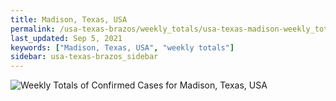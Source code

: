 ```yaml
---
title: Madison, Texas, USA
permalink: /usa-texas-brazos/weekly_totals/usa-texas-madison-weekly_totals.html
last_updated: Sep 5, 2021
keywords: ["Madison, Texas, USA", "weekly totals"]
sidebar: usa-texas-brazos_sidebar
---
```


![Weekly Totals of Confirmed Cases for Madison, Texas, USA](/covid_tracker/images/graphs/usa-texas-madison-weekly_totals_graph.png)
